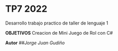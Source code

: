 # TP7 2022
Desarrollo trabajo practico de taller de lenguaje 1

**OBJETIVOS**
Creacion de Mini Juego de Rol con C#

**Autor**
##_Jorge Juan Gudiño_


